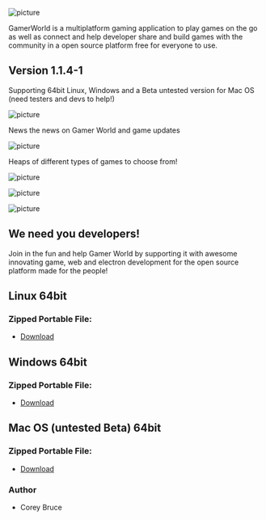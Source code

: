 ![picture](https://i.ibb.co/yyJKh5Y/gwlogo3.png)

GamerWorld is a multiplatform gaming application to play games on the go as well as connect and help developer share and build games with the community in a open source platform free for everyone to use.



## Version 1.1.4-1

Supporting 64bit Linux, Windows and a Beta untested version for Mac OS (need testers and devs to help!)

![picture](https://gamerworld.netlify.com/images/other/GW-preview2.png)

News the news on Gamer World and game updates

![picture](https://imgur.com/Q5SmHh6.png)

Heaps of different types of games to choose from!

![picture](https://i.imgur.com/BijsMEB.png)

![picture](https://imgur.com/kSxG9Ca.png)

![picture](https://imgur.com/AyuRqaY.png)

## We need you developers!

Join in the fun and help Gamer World by supporting it with awesome innovating game, web and electron development for the open source platform made for the people!

 ## Linux 64bit

 ### Zipped Portable File:
 - [Download](https://gitlab.com/gamerworld/gw-binaries/raw/master/GamerWorld-linux-x64.tar.gz)


 ## Windows 64bit

 ### Zipped Portable File:
 - [Download](https://gitlab.com/gamerworld/gw-binaries/raw/master/GamerWorld-win32-x64.zip)

 ## Mac OS (untested Beta) 64bit

 ###  Zipped Portable File:
 - [Download](https://gitlab.com/gamerworld/gw-binaries/raw/master/GamerWorld-darwin-x64.zip)



 ### Author
  * Corey Bruce
